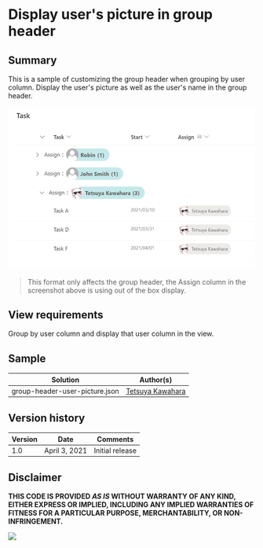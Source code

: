 # Display user's picture in group header

## Summary
This is a sample of customizing the group header when grouping by user column. Display the user's picture as well as the user's name in the group header.

![screenshot of the sample](./screenshot.png)

> This format only affects the group header, the Assign column in the screenshot above is using out of the box display.

## View requirements

Group by user column and display that user column in the view.

## Sample

Solution                       |Author(s)
-------------------------------|---------------------------
group-header-user-picture.json |[Tetsuya Kawahara](https://twitter.com/techan_k)

## Version history

Version |Date          |Comments
--------|--------------|--------------------------------
1.0     |April 3, 2021 |Initial release

## Disclaimer
**THIS CODE IS PROVIDED *AS IS* WITHOUT WARRANTY OF ANY KIND, EITHER EXPRESS OR IMPLIED, INCLUDING ANY IMPLIED WARRANTIES OF FITNESS FOR A PARTICULAR PURPOSE, MERCHANTABILITY, OR NON-INFRINGEMENT.**

<img src="https://telemetry.sharepointpnp.com/sp-dev-list-formatting/view-samples/group-header-user-picture" />
